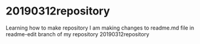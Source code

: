 # 20190312repository
Learning how to make repository
I am making changes to readme.md file in readme-edit branch of my repository 20190312repository
